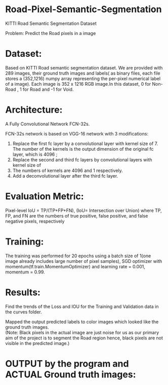 # Road-Pixel-Semantic-Segmentation
KITTI Road Semantic Segmentation Dataset  

Problem: Predict the Road pixels in a image

# Dataset:
Based on KITTI Road semantic segmentation dataset. We are provided with 289 images, their ground truth images and labels( as binary files, each file stores a (352,1216) numpy array representing the per-pixel numerical label of a image). Each image is 352 x 1216 RGB image.In this dataset, 0 for Non-Road , 1 for Road and -1 for Void.

# Architecture:
A Fully Convolutional Network FCN-32s. 

FCN-32s network is based on VGG-16 network with 3 modifications:

1. Replace the first fc layer by a convolutional layer with kernel size of 7. The
number of the kernels is the output dimension of the original fc layer, which is
4096 ;
2. Replace the second and third fc layers by convolutional layers with kernel size of
1. The numbers of kernels are 4096 and 1 respectively.
3. Add a deconvolutional layer after the third fc layer.

# Evaluation Metric:
Pixel-level IoU = TP/(TP+FP+FN),  (IoU= Intersection over Union)
where TP, FP, and FN are the numbers of true positive, false positive, and false negative pixels, respectively

# Training:
The training was performed for 20 epochs using a batch size of 1(one image already includes large number of pixel samples), SGD optimizer with momentum(tf.train.MomentumOptimizer) and learning rate = 0.001, momentum = 0.99.

# Results:
Find the trends of the Loss and IOU for the Training and Validation data in the curves folder.

Mapped the output predicted labels to color images which looked like the ground truth images.  
(Note: Black pixels in the actual image are just noise for us as our primary aim of the project is to segment the Road region
hence, black pixels are not visible in the predicted image.)

# OUTPUT by the program and ACTUAL Ground truth images:

